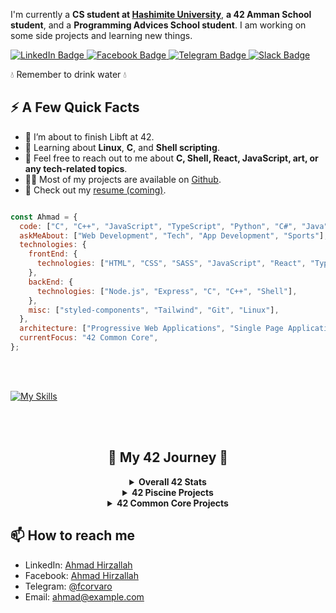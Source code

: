 <!--
Try to create a banner and to add it.
<p align="center">
  <img src="https://raw.githubusercontent.com/AhmadHirzallah/my-repo/main/banner.png" alt="Banner" />
</p>

-->

<p>I'm currently a <strong>CS student at <a href="https://www.hu.edu.jo/">Hashimite University</a></strong>, <strong>a 42 Amman School student</strong>, and a <strong>Programming Advices School student</strong>. I am working on some side projects and learning new things.</p>

<p>
  <a href="https://www.linkedin.com/in/ahmad-hirzallah-7721412a5">
    <img src="https://img.shields.io/badge/LinkedIn-0077B5?style=for-the-badge&logo=linkedin&logoColor=white" alt="LinkedIn Badge">
  </a> 
  <a href="https://www.facebook.com/Ahmadhirzallah0">
    <img src="https://img.shields.io/badge/Facebook-1877F2?style=for-the-badge&logo=facebook&logoColor=white" alt="Facebook Badge">
  </a> 
  <a href="https://t.me/fcorvaro">
    <img src="https://img.shields.io/badge/Telegram-2CA5E0?style=for-the-badge&logo=telegram&logoColor=white" alt="Telegram Badge">
  </a>
  <a href="https://42born2code.slack.com/team/U050L8XAFLK">
    <img src="https://img.shields.io/badge/Slack-4A154B?style=for-the-badge&logo=slack&logoColor=white" alt="Slack Badge">
  </a>
</p>

 
<p>💧 Remember to drink water 💧</p>
<h2>⚡️ A Few Quick Facts</h2>
<ul>
  <li>🔭 I’m about to finish Libft at 42.</li>
 <li>🧐 Learning about <strong>Linux</strong>, <strong>C</strong>, and <strong>Shell scripting</strong>.</li>
<li>💬 Feel free to reach out to me about <strong>C, Shell, React, JavaScript, art, or any tech-related topics</strong>.</li>
 
  <li>👨‍💻 Most of my projects are available on <a href="https://github.com/AhmadHirzallah?tab=repositories">Github</a>.</li>
  <li>📙 Check out my <a href="#">resume (coming)</a>.</li>
</ul>



```javascript

const Ahmad = {
  code: ["C", "C++", "JavaScript", "TypeScript", "Python", "C#", "Java"],
  askMeAbout: ["Web Development", "Tech", "App Development", "Sports"],
  technologies: {
    frontEnd: {
      technologies: ["HTML", "CSS", "SASS", "JavaScript", "React", "TypeScript", "Redux", "Angular"],
    },
    backEnd: {
      technologies: ["Node.js", "Express", "C", "C++", "Shell"],
    },
    misc: ["styled-components", "Tailwind", "Git", "Linux"],
  },
  architecture: ["Progressive Web Applications", "Single Page Applications"],
  currentFocus: "42 Common Core",
};


```
<br><br>

[![My Skills](https://skillicons.dev/icons?i=c,cpp,js,ts,md,bash,python,linux,vim,vscode,html,css,react,github,git)](https://skillicons.dev)

<br><br>

<h2 align="center">🌟 My 42 Journey 🌟</h2>



<details align="center">
  <summary><strong>Overall 42 Stats</strong></summary>
  <img src="https://badge.mediaplus.ma/greenbinary/Ahirzall?1337Badge=off&UM6P=off" alt="Ahirzall's 42 stats" />
</details>



<details align="center">
  <summary><strong>42 Piscine Projects</strong></summary>
  <ul>
    <li><a href="https://github.com/MarkosComK/42Piscine/tree/main/S00"><strong>S00</strong></a> - ✅ 100/100</li>
    <li><a href="https://github.com/MarkosComK/42Piscine/tree/main/S01"><strong>S01</strong></a> - ✅ 70/100</li>
    <li><a href="https://github.com/MarkosComK/42Piscine/tree/main/C00"><strong>C00</strong></a> - ✅ 92/100</li>
    <li><a href="https://github.com/MarkosComK/42Piscine/tree/main/C01"><strong>C01</strong></a> - ✅ 100/100</li>
  </ul>
</details>

<details align="center">
  <summary><strong>42 Common Core Projects</strong></summary>
  <ul>
    <li><a href="https://github.com/MarkosComK/42-Libft"><strong>Libft</strong></a> - A C library - ✅ 125/100</li>
    <li><a href="https://github.com/MarkosComK/42-printf"><strong>Ft_printf</strong></a> - Recoding the printf function - ✅ 125/100</li>
    <li><a href="https://github.com/MarkosComK/42-Get_next_line"><strong>Get_next_line</strong></a> - Reading content line by line from a file or network connection - ✅ 125/100</li>
  </ul>
</details>


## 📫 How to reach me
- LinkedIn: [Ahmad Hirzallah](https://www.linkedin.com/in/ahmad-hirzallah-7721412a5)
- Facebook: [Ahmad Hirzallah](https://www.facebook.com/Ahmadhirzallah0)
- Telegram: [@fcorvaro](https://t.me/fcorvaro)
- Email: ahmad@example.com
